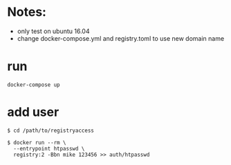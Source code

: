# Notes:
- only test on ubuntu 16.04
- change docker-compose.yml and registry.toml to use new domain name


# run

```
docker-compose up 
```

# add user
```
$ cd /path/to/registryaccess

$ docker run --rm \
  --entrypoint htpasswd \
  registry:2 -Bbn mike 123456 >> auth/htpasswd
```  
